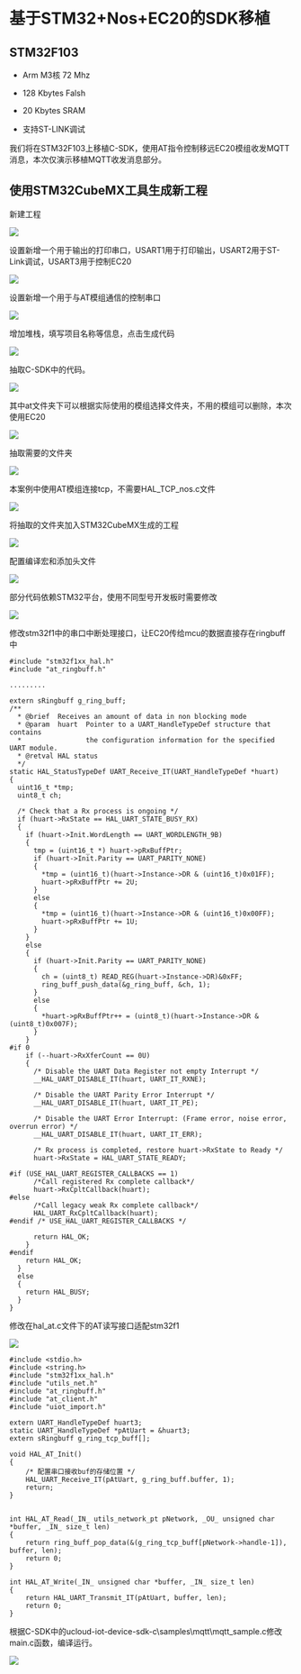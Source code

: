 # 基于STM32+Nos+EC20的SDK移植

## STM32F103

* Arm M3核 72 Mhz

* 128 Kbytes Falsh

* 20 Kbytes SRAM

* 支持ST-LINK调试

我们将在STM32F103上移植C-SDK，使用AT指令控制移远EC20模组收发MQTT消息，本次仅演示移植MQTT收发消息部分。

## 使用STM32CubeMX工具生成新工程

新建工程

![](/images/stm32f1新建工程.png)

设置新增一个用于输出的打印串口，USART1用于打印输出，USART2用于ST-Link调试，USART3用于控制EC20

![](/images/stm32f1新增打印串口.png)

设置新增一个用于与AT模组通信的控制串口

![](/images/stm32f1新增模组控制串口.png)

增加堆栈，填写项目名称等信息，点击生成代码

![](/images/stm32f1增大堆栈.png)

抽取C-SDK中的代码。

![](/images/stm32f1抽取代码.png)

其中at文件夹下可以根据实际使用的模组选择文件夹，不用的模组可以删除，本次使用EC20

![](/images/stm32f1根据使用模组选择文件夹.png)

抽取需要的文件夹

![](/images/stm32f1抽取代码2.png)

本案例中使用AT模组连接tcp，不需要HAL_TCP_nos.c文件

![](/images/stm32f1抽取代码3.png)

将抽取的文件夹加入STM32CubeMX生成的工程

![](/images/stm32f1将代码加入工程.png)

配置编译宏和添加头文件

![](/images/stm32f1增加编译宏和头文件.png)

部分代码依赖STM32平台，使用不同型号开发板时需要修改

![](/images/stm32f1修改代码.png)

修改stm32f1中的串口中断处理接口，让EC20传给mcu的数据直接存在ringbuff中

```
#include "stm32f1xx_hal.h"
#include "at_ringbuff.h"

.........

extern sRingbuff g_ring_buff;    
/**
  * @brief  Receives an amount of data in non blocking mode
  * @param  huart  Pointer to a UART_HandleTypeDef structure that contains
  *                the configuration information for the specified UART module.
  * @retval HAL status
  */
static HAL_StatusTypeDef UART_Receive_IT(UART_HandleTypeDef *huart)
{
  uint16_t *tmp;
  uint8_t ch;

  /* Check that a Rx process is ongoing */
  if (huart->RxState == HAL_UART_STATE_BUSY_RX)
  {
    if (huart->Init.WordLength == UART_WORDLENGTH_9B)
    {
      tmp = (uint16_t *) huart->pRxBuffPtr;
      if (huart->Init.Parity == UART_PARITY_NONE)
      {
        *tmp = (uint16_t)(huart->Instance->DR & (uint16_t)0x01FF);
        huart->pRxBuffPtr += 2U;
      }
      else
      {
        *tmp = (uint16_t)(huart->Instance->DR & (uint16_t)0x00FF);
        huart->pRxBuffPtr += 1U;
      }
    }
    else
    {
      if (huart->Init.Parity == UART_PARITY_NONE)
      {
		ch = (uint8_t) READ_REG(huart->Instance->DR)&0xFF;
        ring_buff_push_data(&g_ring_buff, &ch, 1);
      }
      else
      {
        *huart->pRxBuffPtr++ = (uint8_t)(huart->Instance->DR & (uint8_t)0x007F);
      }
    }
#if 0
    if (--huart->RxXferCount == 0U)
    {
      /* Disable the UART Data Register not empty Interrupt */
      __HAL_UART_DISABLE_IT(huart, UART_IT_RXNE);

      /* Disable the UART Parity Error Interrupt */
      __HAL_UART_DISABLE_IT(huart, UART_IT_PE);

      /* Disable the UART Error Interrupt: (Frame error, noise error, overrun error) */
      __HAL_UART_DISABLE_IT(huart, UART_IT_ERR);

      /* Rx process is completed, restore huart->RxState to Ready */
      huart->RxState = HAL_UART_STATE_READY;

#if (USE_HAL_UART_REGISTER_CALLBACKS == 1)
      /*Call registered Rx complete callback*/
      huart->RxCpltCallback(huart);
#else
      /*Call legacy weak Rx complete callback*/
      HAL_UART_RxCpltCallback(huart);
#endif /* USE_HAL_UART_REGISTER_CALLBACKS */

      return HAL_OK;
    }
#endif    
    return HAL_OK;
  }
  else
  {
    return HAL_BUSY;
  }
}
```

修改在hal_at.c文件下的AT读写接口适配stm32f1

![](/images/stm32f1根据平台修改底层读写代码.png)

```
#include <stdio.h>
#include <string.h>
#include "stm32f1xx_hal.h"
#include "utils_net.h"
#include "at_ringbuff.h"
#include "at_client.h"
#include "uiot_import.h"

extern UART_HandleTypeDef huart3;
static UART_HandleTypeDef *pAtUart = &huart3;
extern sRingbuff g_ring_tcp_buff[];    

void HAL_AT_Init()
{
    /* 配置串口接收buf的存储位置 */    
    HAL_UART_Receive_IT(pAtUart, g_ring_buff.buffer, 1);
    return;
}


int HAL_AT_Read(_IN_ utils_network_pt pNetwork, _OU_ unsigned char *buffer, _IN_ size_t len)
{
    return ring_buff_pop_data(&(g_ring_tcp_buff[pNetwork->handle-1]), buffer, len);
    return 0;
}

int HAL_AT_Write(_IN_ unsigned char *buffer, _IN_ size_t len)
{   
    return HAL_UART_Transmit_IT(pAtUart, buffer, len);
    return 0;
}

```

根据C-SDK中的ucloud-iot-device-sdk-c\samples\mqtt\mqtt_sample.c修改main.c函数，编译运行。

![](/images/stm32f1编译运行.png)
